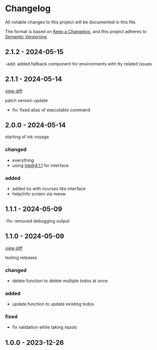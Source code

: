 # Changelog

All notable changes to this project will be documented in this file.

The format is based on [Keep a Changelog](https://keepachangelog.com/en/1.0.0/),
and this project adheres to [Semantic Versioning](https://semver.org/spec/v2.0.0.html).

## 2.1.2 - 2024-05-15

-add: added fallback component for environments with tty related issues

## 2.1.1 - 2024-05-14

[view diff](https://github.com/Revanth686/TodoLister/compare/v1.1.1...v2.1.1)

patch version update

- fix: fixed alias of executable command

## 2.0.0 - 2024-05-14

starting of ink voyage

### changed

- everything
- using Ink@4.1.1 for interface

### added

- added tui with ncurses like interface
- help/info screen via meow

## 1.1.1 - 2024-05-09

-fix: removed debugging output

## 1.1.0 - 2024-05-09

[view diff](https://github.com/Revanth686/TodoLister/compare/v1.0.0...v1.1.0)

testing releases

### changed

- delete function to delete multiple todos at once

### added

- update function to update existing todos

### fixed

- fix validation while taking inputs

## 1.0.0 - 2023-12-26
